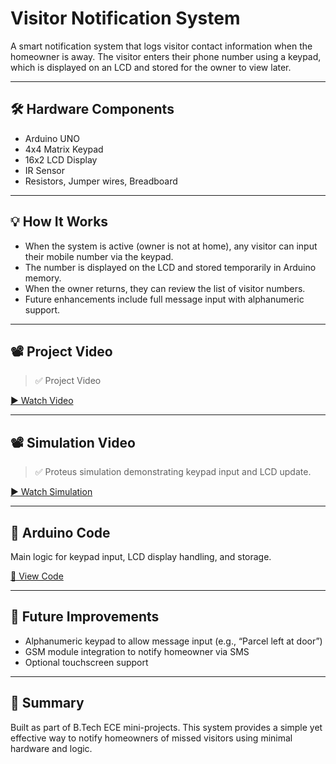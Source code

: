 # Visitor Notification System

A smart notification system that logs visitor contact information when the homeowner is away. The visitor enters their phone number using a keypad, which is displayed on an LCD and stored for the owner to view later.

---

## 🛠️ Hardware Components
- Arduino UNO
- 4x4 Matrix Keypad
- 16x2 LCD Display
- IR Sensor
- Resistors, Jumper wires, Breadboard

---

## 💡 How It Works
- When the system is active (owner is not at home), any visitor can input their mobile number via the keypad.
- The number is displayed on the LCD and stored temporarily in Arduino memory.
- When the owner returns, they can review the list of visitor numbers.
- Future enhancements include full message input with alphanumeric support.

---
## 📽️ Project Video
> ✅ Project Video

[▶ Watch Video](./Visitor-Notifier_Demo.mp4)

---

## 📽️ Simulation Video
> ✅ Proteus simulation demonstrating keypad input and LCD update.

[▶ Watch Simulation](./Proteus_Simulation/Visitor_Notifier_Proteus_Simulation.mp4)

---

## 💾 Arduino Code
Main logic for keypad input, LCD display handling, and storage.

[📄 View Code](./Arduino_Code/visitor_notifier.ino)

---

## 🔧 Future Improvements
- Alphanumeric keypad to allow message input (e.g., “Parcel left at door”)
- GSM module integration to notify homeowner via SMS
- Optional touchscreen support
---

## 📌 Summary
Built as part of B.Tech ECE mini-projects. This system provides a simple yet effective way to notify homeowners of missed visitors using minimal hardware and logic.

